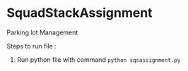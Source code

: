 # SquadStackAssignment
Parking lot Management

Steps to run file :
1. Run python file with command ```python sqsassignment.py```
